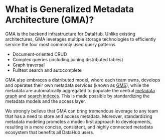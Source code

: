 # What is Generalized Metadata Architecture (GMA)?

GMA is the backend infrastructure for DataHub. Unlike existing architectures, GMA leverages multiple storage technologies to efficiently service the four most commonly used query patterns
- Document-oriented CRUD 
- Complex queries (including joining distributed tables)
- Graph traversal
- Fulltext search and autocomplete

GMA also embraces a distributed model, where each team owns, develops and operates their own metadata services (known as [GMS](gms.md)), while the metadata are automatically aggregated to populate the central [metadata graph](graph.md) and [search indexes](search-index.md). This is made possible by standardizing the metadata models and the access layer. 

We strongly believe that GMA can bring tremendous leverage to any team that has a need to store and access metadata. 
Moreover, standardizing metadata modeling promotes a model-first approach to developments, resulting in a more concise, consistent, and highly connected metadata ecosystem that benefits all DataHub users.
